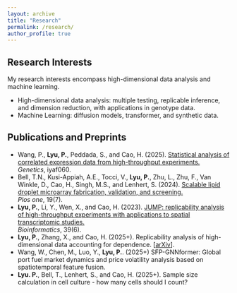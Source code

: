 ```yaml
---
layout: archive
title: "Research"
permalink: /research/
author_profile: true
---
```



## Research Interests
My research interests encompass high-dimensional data analysis and machine learning.
- High-dimensional data analysis: multiple testing, replicable inference, and dimension reduction, with applications in genotype data.
- Machine Learning: diffusion models, transformer, and synthetic data.

## Publications and Preprints
- Wang, P., **Lyu, P.**, Peddada, S., and Cao, H. (2025). [Statistical analysis of correlated expression data from high-throughput experiments.](https://doi.org/10.1093/genetics/iyaf060)\
  *Genetics*, iyaf060.
- Bell, T.N., Kusi-Appiah, A.E., Tocci, V., **Lyu, P.**, Zhu, L., Zhu, F., Van Winkle, D., Cao, H., Singh, M.S., and Lenhert, S. (2024). [Scalable lipid droplet microarray fabrication, validation, and screening.](https://journals.plos.org/plosone/article?id=10.1371/journal.pone.0304736)\
  *Plos one*, 19(7).
- **Lyu, P.**, Li, Y., Wen, X., and Cao, H. (2023). [JUMP: replicability analysis of high-throughput experiments with applications to spatial transcriptomic studies.](https://academic.oup.com/bioinformatics/article/39/6/btad366/7190368)\
  *Bioinformatics*, 39(6).
- **Lyu, P.**, Zhang, X., and Cao, H. (2025+). Replicability analysis of high-dimensional data accounting for dependence. \[[arXiv](https://arxiv.org/abs/2404.05808)\].
- Wang, W., Chen, M., Luo, Y., **Lyu, P.**. (2025+) SFP-GNNformer: Global port fuel market dynamics and price volatility analysis based on spatiotemporal feature fusion.
- **Lyu. P.**, Bell, T., Lenhert, S., and Cao, H. (2025+). Sample size calculation in cell culture - how many cells should I count?
